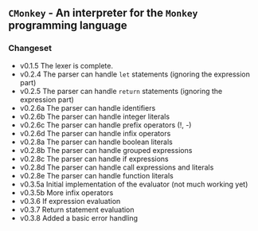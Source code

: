 ## `CMonkey` - An interpreter for the `Monkey` programming language

### Changeset
* v0.1.5 The lexer is complete.
* v0.2.4 The parser can handle `let` statements (ignoring the expression part)
* v0.2.5 The parser can handle `return` statements (ignoring the expression part)
* v0.2.6a The parser can handle identifiers 
* v0.2.6b The parser can handle integer literals
* v0.2.6c The parser can handle prefix operators (!, -)
* v0.2.6d The parser can handle infix operators
* v0.2.8a The parser can handle boolean literals
* v0.2.8b The parser can handle grouped expressions
* v0.2.8c The parser can handle if expressions 
* v0.2.8d The parser can handle call expressions and literals
* v0.2.8e The parser can handle function literals
* v0.3.5a Initial implementation of the evaluator (not much working yet)
* v0.3.5b More infix operators
* v0.3.6  If expression evaluation
* v0.3.7  Return statement evaluation
* v0.3.8  Added a basic error handling
